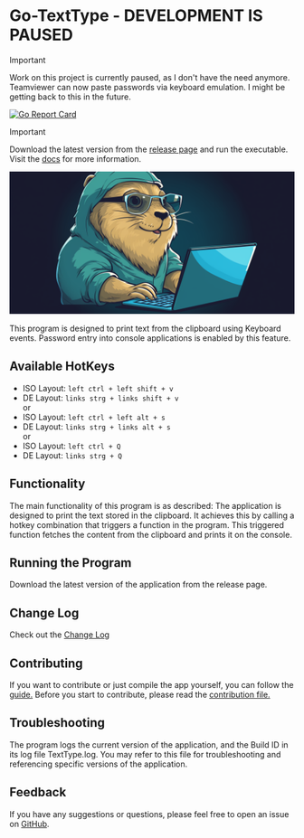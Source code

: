 # Go-TextType - DEVELOPMENT IS PAUSED

> [!Important]
> Work on this project is currently paused, as I don't have the need anymore. Teamviewer can now paste passwords via keyboard emulation. I might be getting back to this in the future.

[![Go Report Card](https://goreportcard.com/badge/github.com/hra42/Go-TextType)](https://goreportcard.com/report/github.com/hra42/Go-TextType)

> [!Important]
> Download the latest version from the [release page](https://github.com/HRA42/Go-TextType/releases)
> and run the executable.  
> Visit the [docs](https://go-texttype.postrausch.tech/) for more information.

![Icon](icon.png)

This program is designed to print text from the clipboard using Keyboard events.
Password entry into console applications is enabled by this feature.

## Available HotKeys
- ISO Layout: `left ctrl + left shift + v`
- DE Layout: `links strg + links shift + v`  
or  
- ISO Layout: `left ctrl + left alt + s`
- DE Layout: `links strg + links alt + s`  
or  
- ISO Layout: `left ctrl + Q`
- DE Layout: `links strg + Q`

## Functionality
The main functionality of this program is as described:
The application is designed to print the text stored in the clipboard.
It achieves this by calling a hotkey combination that triggers a function in the program.
This triggered function fetches the content from the clipboard and prints it on the console.

## Running the Program
Download the latest version of the application from the release page.

## Change Log
Check out the [Change Log](https://go-texttype.postrausch.tech/changelog.html)

## Contributing
If you want to contribute or just compile the app yourself,
you can follow the [guide.](https://go-texttype.postrausch.tech/contribute.html)
Before you start to contribute, please read the [contribution file.](./CONTRIBUTING.md)

## Troubleshooting
The program logs the current version of the application, and the Build ID in its log file TextType.log.
You may refer to this file for troubleshooting and referencing specific versions of the application.

## Feedback
If you have any suggestions or questions,
please feel free to open an issue on [GitHub](https://github.com/HRA42/Go-TextType/issues).
